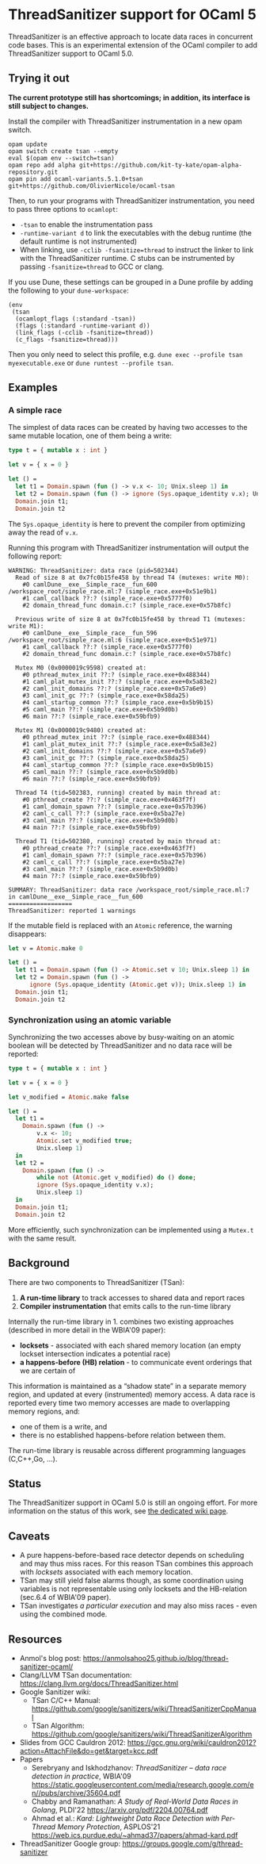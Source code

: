 ThreadSanitizer support for OCaml 5
===================================

ThreadSanitizer is an effective approach to locate data races in concurrent code bases. This is an experimental extension of the OCaml compiler to add ThreadSanitizer support to OCaml 5.0.

Trying it out
-------------

**The current prototype still has shortcomings; in addition, its interface is still subject to changes.**

Install the compiler with ThreadSanitizer instrumentation in a new opam switch.
```
opam update
opam switch create tsan --empty
eval $(opam env --switch=tsan)
opam repo add alpha git+https://github.com/kit-ty-kate/opam-alpha-repository.git
opam pin add ocaml-variants.5.1.0+tsan git+https://github.com/OlivierNicole/ocaml-tsan
```

Then, to run your programs with ThreadSanitizer instrumentation, you need to pass three options to `ocamlopt`:
- `-tsan` to enable the instrumentation pass
- `-runtime-variant d` to link the executables with the debug runtime (the default runtime is not instrumented)
- When linking, use `-cclib -fsanitize=thread` to instruct the linker to link with the ThreadSanitizer runtime.
C stubs can be instrumented by passing `-fsanitize=thread` to GCC or clang.

If you use Dune, these settings can be grouped in a Dune profile by adding the following to your `dune-workspace`:
```
(env
 (tsan
  (ocamlopt_flags (:standard -tsan))
  (flags (:standard -runtime-variant d))
  (link_flags (-cclib -fsanitize=thread))
  (c_flags -fsanitize=thread)))
```
Then you only need to select this profile, e.g. `dune exec --profile tsan myexecutable.exe` or `dune runtest --profile tsan`.

Examples
--------

### A simple race

The simplest of data races can be created by having two accesses to the same mutable location, one of them being a write:
```ocaml
type t = { mutable x : int }

let v = { x = 0 }

let () =
  let t1 = Domain.spawn (fun () -> v.x <- 10; Unix.sleep 1) in
  let t2 = Domain.spawn (fun () -> ignore (Sys.opaque_identity v.x); Unix.sleep 1) in
  Domain.join t1;
  Domain.join t2
```
The `Sys.opaque_identity` is here to prevent the compiler from optimizing away the read of `v.x`.

Running this program with ThreadSanitizer instrumentation will output the following report:
```
WARNING: ThreadSanitizer: data race (pid=502344)
  Read of size 8 at 0x7fc0b15fe458 by thread T4 (mutexes: write M0):
    #0 camlDune__exe__Simple_race__fun_600 /workspace_root/simple_race.ml:7 (simple_race.exe+0x51e9b1)
    #1 caml_callback ??:? (simple_race.exe+0x5777f0)
    #2 domain_thread_func domain.c:? (simple_race.exe+0x57b8fc)

  Previous write of size 8 at 0x7fc0b15fe458 by thread T1 (mutexes: write M1):
    #0 camlDune__exe__Simple_race__fun_596 /workspace_root/simple_race.ml:6 (simple_race.exe+0x51e971)
    #1 caml_callback ??:? (simple_race.exe+0x5777f0)
    #2 domain_thread_func domain.c:? (simple_race.exe+0x57b8fc)

  Mutex M0 (0x0000019c9598) created at:
    #0 pthread_mutex_init ??:? (simple_race.exe+0x488344)
    #1 caml_plat_mutex_init ??:? (simple_race.exe+0x5a83e2)
    #2 caml_init_domains ??:? (simple_race.exe+0x57a6e9)
    #3 caml_init_gc ??:? (simple_race.exe+0x58da25)
    #4 caml_startup_common ??:? (simple_race.exe+0x5b9b15)
    #5 caml_main ??:? (simple_race.exe+0x5b9d0b)
    #6 main ??:? (simple_race.exe+0x59bfb9)

  Mutex M1 (0x0000019c9480) created at:
    #0 pthread_mutex_init ??:? (simple_race.exe+0x488344)
    #1 caml_plat_mutex_init ??:? (simple_race.exe+0x5a83e2)
    #2 caml_init_domains ??:? (simple_race.exe+0x57a6e9)
    #3 caml_init_gc ??:? (simple_race.exe+0x58da25)
    #4 caml_startup_common ??:? (simple_race.exe+0x5b9b15)
    #5 caml_main ??:? (simple_race.exe+0x5b9d0b)
    #6 main ??:? (simple_race.exe+0x59bfb9)

  Thread T4 (tid=502383, running) created by main thread at:
    #0 pthread_create ??:? (simple_race.exe+0x463f7f)
    #1 caml_domain_spawn ??:? (simple_race.exe+0x57b396)
    #2 caml_c_call ??:? (simple_race.exe+0x5ba27e)
    #3 caml_main ??:? (simple_race.exe+0x5b9d0b)
    #4 main ??:? (simple_race.exe+0x59bfb9)

  Thread T1 (tid=502380, running) created by main thread at:
    #0 pthread_create ??:? (simple_race.exe+0x463f7f)
    #1 caml_domain_spawn ??:? (simple_race.exe+0x57b396)
    #2 caml_c_call ??:? (simple_race.exe+0x5ba27e)
    #3 caml_main ??:? (simple_race.exe+0x5b9d0b)
    #4 main ??:? (simple_race.exe+0x59bfb9)

SUMMARY: ThreadSanitizer: data race /workspace_root/simple_race.ml:7 in camlDune__exe__Simple_race__fun_600
==================
ThreadSanitizer: reported 1 warnings
```
If the mutable field is replaced with an `Atomic` reference, the warning disappears:
```ocaml
let v = Atomic.make 0

let () =
  let t1 = Domain.spawn (fun () -> Atomic.set v 10; Unix.sleep 1) in
  let t2 = Domain.spawn (fun () ->
      ignore (Sys.opaque_identity (Atomic.get v)); Unix.sleep 1) in
  Domain.join t1;
  Domain.join t2
```

### Synchronization using an atomic variable

Synchronizing the two accesses above by busy-waiting on an atomic boolean will be detected by ThreadSanitizer and no data race will be reported:
```ocaml
type t = { mutable x : int }

let v = { x = 0 }

let v_modified = Atomic.make false

let () =
  let t1 =
    Domain.spawn (fun () ->
        v.x <- 10;
        Atomic.set v_modified true;
        Unix.sleep 1)
  in
  let t2 =
    Domain.spawn (fun () ->
        while not (Atomic.get v_modified) do () done;
        ignore (Sys.opaque_identity v.x);
        Unix.sleep 1)
  in
  Domain.join t1;
  Domain.join t2
```
More efficiently, such synchronization can be implemented using a `Mutex.t` with the same result.


Background
----------

There are two components to ThreadSanitizer (TSan):
1. **A run-time library** to track accesses to shared data and report races
2. **Compiler instrumentation** that emits calls to the run-time library

Internally the run-time library in 1. combines two existing approaches (described in more detail in the WBIA'09 paper):
- **locksets** - associated with each shared memory location (an empty lockset intersection indicates a potential race)
- **a happens-before (HB) relation** - to communicate event orderings that we are certain of

This information is maintained as a “shadow state” in a separate memory region, and updated at every (instrumented) memory access.
A data race is reported every time two memory accesses are made to overlapping memory regions, and:
- one of them is a write, and
- there is no established happens-before relation between them.

The run-time library is reusable across different programming languages (C,C++,Go, ...).


Status
------

The ThreadSanitizer support in OCaml 5.0 is still an ongoing effort. For more information on the status of this work, see [the dedicated wiki page](https://github.com/OlivierNicole/ocaml-tsan/wiki/Status-of-ThreadSanitizer-for-OCaml).


Caveats
-------

- A pure happens-before-based race detector depends on scheduling and may thus miss races. For this reason TSan combines this approach with *locksets* associated with each memory location.
- TSan may still yield false alarms though, as some coordination using variables is not representable using only locksets and the HB-relation (sec.6.4 of WBIA'09 paper).
- TSan investigates *a particular execution* and may also miss races - even using the combined mode.


Resources
---------

- Anmol's blog post: https://anmolsahoo25.github.io/blog/thread-sanitizer-ocaml/
- Clang/LLVM TSan documentation: https://clang.llvm.org/docs/ThreadSanitizer.html
- Google Sanitizer wiki:
  - TSan C/C++ Manual: https://github.com/google/sanitizers/wiki/ThreadSanitizerCppManual
  - TSan Algorithm: https://github.com/google/sanitizers/wiki/ThreadSanitizerAlgorithm
- Slides from GCC Cauldron 2012: https://gcc.gnu.org/wiki/cauldron2012?action=AttachFile&do=get&target=kcc.pdf
- Papers
  - Serebryany and Iskhodzhanov: *ThreadSanitizer – data race detection in practice*, WBIA'09 https://static.googleusercontent.com/media/research.google.com/en//pubs/archive/35604.pdf
  - Chabby and Ramanathan: *A Study of Real-World Data Races in Golang*, PLDI'22 https://arxiv.org/pdf/2204.00764.pdf
  - Ahmad et al.: *Kard: Lightweight Data Race Detection with Per-Thread
Memory Protection*, ASPLOS'21 https://web.ics.purdue.edu/~ahmad37/papers/ahmad-kard.pdf
- ThreadSanitizer Google group: https://groups.google.com/g/thread-sanitizer
